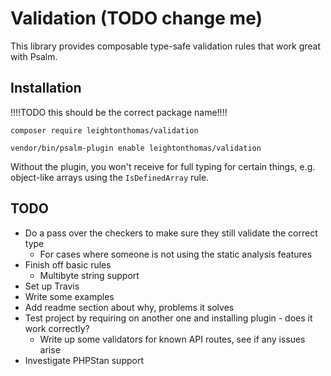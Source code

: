 # Validation (TODO change me)

This library provides composable type-safe validation rules that work great with Psalm.

## Installation

!!!!TODO this should be the correct package name!!!!

```
composer require leightonthomas/validation

vendor/bin/psalm-plugin enable leightonthomas/validation
```

Without the plugin, you won't receive for full typing for certain things, e.g. object-like arrays using
the `IsDefinedArray` rule.

## TODO

* Do a pass over the checkers to make sure they still validate the correct type
    * For cases where someone is not using the static analysis features
* Finish off basic rules
    * Multibyte string support
* Set up Travis
* Write some examples
* Add readme section about why, problems it solves
* Test project by requiring on another one and installing plugin - does it work correctly?
    * Write up some validators for known API routes, see if any issues arise
* Investigate PHPStan support
